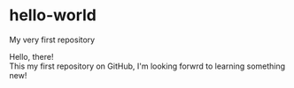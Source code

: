 # hello-world
My very first repository

Hello, there!  
This my first repository on GitHub, I'm looking forwrd to learning something new!
